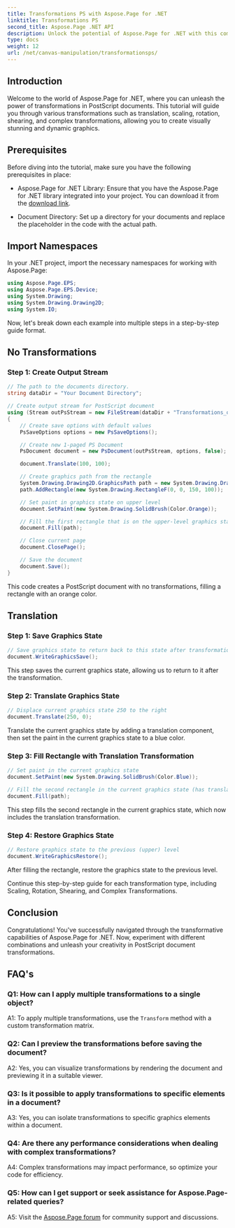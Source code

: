 ```yaml
---
title: Transformations PS with Aspose.Page for .NET
linktitle: Transformations PS
second_title: Aspose.Page .NET API
description: Unlock the potential of Aspose.Page for .NET with this comprehensive guide on PostScript transformations. Create dynamic graphics effortlessly.
type: docs
weight: 12
url: /net/canvas-manipulation/transformationsps/
---
```

## Introduction

Welcome to the world of Aspose.Page for .NET, where you can unleash the power of transformations in PostScript documents. This tutorial will guide you through various transformations such as translation, scaling, rotation, shearing, and complex transformations, allowing you to create visually stunning and dynamic graphics.

## Prerequisites

Before diving into the tutorial, make sure you have the following prerequisites in place:

- Aspose.Page for .NET Library: Ensure that you have the Aspose.Page for .NET library integrated into your project. You can download it from the [download link](https://releases.aspose.com/page/net/).

- Document Directory: Set up a directory for your documents and replace the placeholder in the code with the actual path.

## Import Namespaces

In your .NET project, import the necessary namespaces for working with Aspose.Page:

```csharp
using Aspose.Page.EPS;
using Aspose.Page.EPS.Device;
using System.Drawing;
using System.Drawing.Drawing2D;
using System.IO;
```

Now, let's break down each example into multiple steps in a step-by-step guide format.


## No Transformations

### Step 1: Create Output Stream

```csharp
// The path to the documents directory.
string dataDir = "Your Document Directory";

// Create output stream for PostScript document
using (Stream outPsStream = new FileStream(dataDir + "Transformations_outPS.ps", FileMode.Create))
{
    // Create save options with default values
    PsSaveOptions options = new PsSaveOptions();

    // Create new 1-paged PS Document
    PsDocument document = new PsDocument(outPsStream, options, false);

    document.Translate(100, 100);

    // Create graphics path from the rectangle
    System.Drawing.Drawing2D.GraphicsPath path = new System.Drawing.Drawing2D.GraphicsPath();
    path.AddRectangle(new System.Drawing.RectangleF(0, 0, 150, 100));

    // Set paint in graphics state on upper level
    document.SetPaint(new System.Drawing.SolidBrush(Color.Orange));

    // Fill the first rectangle that is on the upper-level graphics state and without any transformations
    document.Fill(path);

    // Close current page
    document.ClosePage();

    // Save the document
    document.Save();
}
```

This code creates a PostScript document with no transformations, filling a rectangle with an orange color.

## Translation

### Step 1: Save Graphics State

```csharp
// Save graphics state to return back to this state after transformation
document.WriteGraphicsSave();
```

This step saves the current graphics state, allowing us to return to it after the transformation.

### Step 2: Translate Graphics State

```csharp
// Displace current graphics state 250 to the right
document.Translate(250, 0);
```

Translate the current graphics state by adding a translation component, then set the paint in the current graphics state to a blue color.

### Step 3: Fill Rectangle with Translation Transformation

```csharp
// Set paint in the current graphics state
document.SetPaint(new System.Drawing.SolidBrush(Color.Blue));

// Fill the second rectangle in the current graphics state (has translation transformation)
document.Fill(path);
```

This step fills the second rectangle in the current graphics state, which now includes the translation transformation.

### Step 4: Restore Graphics State

```csharp
// Restore graphics state to the previous (upper) level
document.WriteGraphicsRestore();
```

After filling the rectangle, restore the graphics state to the previous level.

Continue this step-by-step guide for each transformation type, including Scaling, Rotation, Shearing, and Complex Transformations.

## Conclusion

Congratulations! You've successfully navigated through the transformative capabilities of Aspose.Page for .NET. Now, experiment with different combinations and unleash your creativity in PostScript document transformations.

## FAQ's

### Q1: How can I apply multiple transformations to a single object?

A1: To apply multiple transformations, use the `Transform` method with a custom transformation matrix.

### Q2: Can I preview the transformations before saving the document?

A2: Yes, you can visualize transformations by rendering the document and previewing it in a suitable viewer.

### Q3: Is it possible to apply transformations to specific elements in a document?

A3: Yes, you can isolate transformations to specific graphics elements within a document.

### Q4: Are there any performance considerations when dealing with complex transformations?

A4: Complex transformations may impact performance, so optimize your code for efficiency.

### Q5: How can I get support or seek assistance for Aspose.Page-related queries?

A5: Visit the [Aspose.Page forum](https://forum.aspose.com/c/page/39) for community support and discussions.
